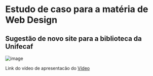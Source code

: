 # Estudo de caso para a matéria de Web Design
## Sugestão de novo site para a biblioteca da Unifecaf

![image](https://github.com/user-attachments/assets/845404b7-cb67-4f5a-acc9-4a863445d5d3)


Link do vídeo de apresentacão do [Vídeo](https://drive.google.com/file/d/1G80MGlZIdKCv8ay8UJKT5hmheP5HA1k3/view?usp=drive_link)


